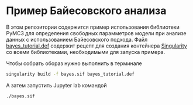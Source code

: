 # Пример Байесовского анализа
В этом репозитории содержится пример использования библиотеки PyMC3 для определения свободных парамметров модели при анализе данных с использованием Байесовского подхода.
Файл [bayes_tutorial.def](bayes_tutorial.def) содержит рецепт для создания контейнера [Singularity](https://sylabs.io/singularity/) со всеми библиотеками, необходимыми для запуска примера.

Чтобы собрать обораз нужно выполнить в терминале
```bash
singularity build -f bayes.sif bayes_tutorial.def
```
А затем запустить Jupyter lab командой
```bash
./bayes.sif
```
